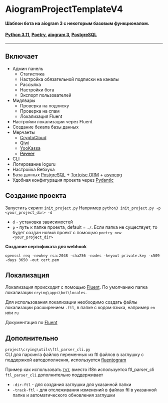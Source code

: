 # AiogramProjectTemplateV4

#### Шаблон бота на aiogram 3 с некоторым базовым функционалом. 
#### [Python 3.11](https://www.python.org/downloads/), [Poetry](https://python-poetry.org/docs/#installation), [aiogram 3](https://github.com/aiogram/aiogram/tree/dev-3.x), [PostgreSQL](https://www.postgresql.org/download/)

___

## Включает
- Админ панель
  - Статистика 
  - Настройка обязательной подписки на каналы
  - Рассылка
  - Настройки бота
  - Экспорт пользователей
- Мидлвары
  - Проверка на подписку
  - Проверка на спам
  - Локализация Fluent
- Настройки локализации через Fluent
- Создание бекапа базы данных
- Мерчанты
    - [CryptoCloud](https://cryptocloud.plus/)
    - [Qiwi](https://qiwi.com/p2p-admin/api/)
    - [YooKassa](https://yookassa.ru/developers/)
    - ~~[Payeer](https://payeer.com/)~~
- CLI 
- Логирование loguru
- Настройка Вебхука
- База данных [PostgreSQL](https://www.postgresql.org/download/
) + [Tortoise ORM](https://github.com/tortoise/tortoise-orm/) + [asyncpg](https://github.com/MagicStack/asyncpg)
- Удобная конфигурация проекта через [Pydantic](https://github.com/pydantic/pydantic)
## Создание проекта

Запустить скрипт `init_project.py`
Например `python3 init_project.py -p <your_project_dir> -d`

- `d` - установка зависимостей
- `p` - путь к папке проекта, default = `./`. Если папка не существует, то будет создан новый проект с
  помощью `poetry new <your_project_dir>`

**Создание сертификата для webhook**

`openssl req -newkey rsa:2048 -sha256 -nodes -keyout private.key -x509 -days 3650 -out cert.pem`

## Локализация

Локализация происходит с помощью [Fluent](https://projectfluent.org). По умолчанию папка
локализации `crying\apps\bot\locales`.

Для использования локализации необходимо создать файлы локализации расширением `.ftl`, в папке с кодом языка,
например `en` или `ru`

Документация по [Fluent](https://projectfluent.org/fluent/guide/)

## Дополнительно

`project\crying\utils\ftl_parser_cli.py`  
CLI для парсинга файлов переменных из ftl файлов в заглушку с поддержкой автодополнения, используется [fluentogram](https://github.com/Arustinal/fluentogram)  

Пример как использовать [тут](https://github.com/Arustinal/fluentogram/blob/main/example/TypingGenerator.md), вместо i18n используется ftl_parser_cli  
`ftl_parser_cli` дополнительно поддерживает
- `-dir-ftl` - для создания заглушки для указанной папки
- `-track-ftl` - для отслеживания изменений в файлах ftl в указанной папке и автоматического обновления заглушки


